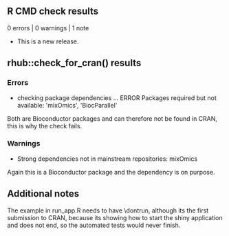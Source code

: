 ## R CMD check results

0 errors | 0 warnings | 1 note

* This is a new release.


## rhub::check_for_cran() results
### Errors
* checking package dependencies ... ERROR
Packages required but not available: 'mixOmics', 'BiocParallel'

Both are Bioconductor packages and can therefore not be found in CRAN,
this is why the check fails.

### Warnings
* Strong dependencies not in mainstream repositories:
  mixOmics
  
Again this is a Bioconductor package and the dependency is on purpose.

## Additional notes
The example in run_app.R needs to have \dontrun, although its the first submission to CRAN, because
its showing how to start the shiny application and does not end, so the automated tests would never finish.
